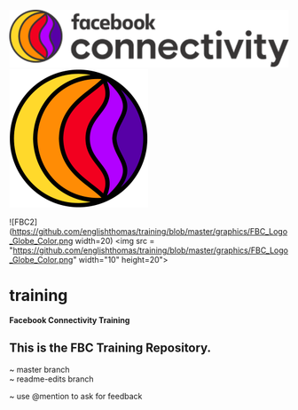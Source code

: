![FBC Logo](https://github.com/englishthomas/training/blob/master/graphics/FBC%20Color%20Logo.png)
![FBC](https://github.com/englishthomas/training/blob/master/graphics/FBC_Logo_Globe_Color.png)

![FBC2](https://github.com/englishthomas/training/blob/master/graphics/FBC_Logo_Globe_Color.png width=20)
<img src = "https://github.com/englishthomas/training/blob/master/graphics/FBC_Logo_Globe_Color.png" width="10" height=20">

# training
**Facebook Connectivity Training**

## This is the FBC Training Repository. <br />
~ master branch <br />
~ readme-edits branch <br />

~ use @mention to ask for feedback <br /> 
